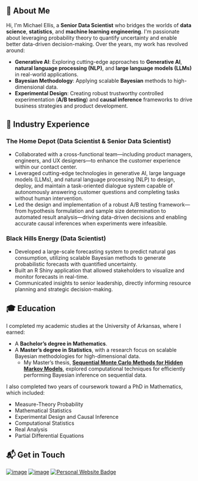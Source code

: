 ## 👋 About Me

Hi, I'm Michael Ellis, a **Senior Data Scientist** who bridges the worlds of **data science**, **statistics**, and **machine learning engineering**. I'm passionate about leveraging probability theory to quantify uncertainty and enable better data-driven decision-making. Over the years, my work has revolved around:

- **Generative AI**: Exploring cutting-edge approaches to **Generative AI**, **natural language processing (NLP)**, and **large language models (LLMs)** in real-world applications.
- **Bayesian Methodology**: Applying scalable **Bayesian** methods to high-dimensional data.
- **Experimental Design**: Creating robust trustworthy controlled experimentation (**A/B testing**) and **causal inference** frameworks to drive business strategies and product development.

## 💼 Industry Experience

### The Home Depot (Data Scientist & Senior Data Scientist)
- Collaborated with a cross-functional team—including product managers, engineers, and UX designers—to enhance the customer experience within our contact center.
- Leveraged cutting-edge technologies in generative AI, large language models (LLMs), and natural language processing (NLP) to design, deploy, and maintain a task-oriented dialogue system capable of autonomously answering customer questions and completing tasks without human intervention.
- Led the design and implementation of a robust A/B testing framework—from hypothesis formulation and sample size determination to automated result analysis—driving data-driven decisions and enabling accurate causal inferences when experiments were infeasible.

### Black Hills Energy (Data Scientist)
- Developed a large-scale forecasting system to predict natural gas consumption, utilizing scalable Bayesian methods to generate probabilistic forecasts with quantified uncertainty.
- Built an R Shiny application that allowed stakeholders to visualize and monitor forecasts in real-time.
- Communicated insights to senior leadership, directly informing resource planning and strategic decision-making.

## 🎓 Education

I completed my academic studies at the University of Arkansas, where I earned:
- A **Bachelor’s degree in Mathematics**.
- A **Master’s degree in Statistics**, with a research focus on scalable Bayesian methodologies for high-dimensional data.
  - My Master’s thesis, [**Sequential Monte Carlo Methods for Hidden Markov Models**](https://scholarworks.uark.edu/cgi/viewcontent.cgi?article=4519&context=etd), explored computational techniques for efficiently performing Bayesian inference on sequential data.

I also completed two years of coursework toward a PhD in Mathematics, which included:
- Measure-Theory Probability
- Mathematical Statistics
- Experimental Design and Causal Inference
- Computational Statistics
- Real Analysis
- Partial Differential Equations

## 📬 Get in Touch

[![image](https://img.shields.io/badge/Gmail-D14836?style=for-the-badge&logo=gmail&logoColor=white)](mailto:michaelellis003@gmail.com) [![image](https://img.shields.io/badge/LinkedIn-0077B5?style=for-the-badge&logo=linkedin&logoColor=white)](https://www.linkedin.com/in/michaelellis003) [![Personal Website Badge](https://img.shields.io/badge/www.mlellis.com-green?style=for-the-badge)](https://www.mlellis.com)
